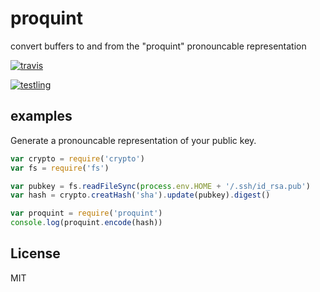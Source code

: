 # proquint

convert buffers to and from the "proquint" pronouncable representation

[![travis](https://travis-ci.org/dominictarr/pronounceable-binary.png?branch=master)
](https://travis-ci.org/dominictarr/pronounceable-binary)

[![testling](http://ci.testling.com/dominictarr/pronounceable-binary.png)
](http://ci.testling.com/dominictarr/pronounceable-binary)

## examples

Generate a pronouncable representation of your public key.

``` js
var crypto = require('crypto')
var fs = require('fs')

var pubkey = fs.readFileSync(process.env.HOME + '/.ssh/id_rsa.pub')
var hash = crypto.creatHash('sha').update(pubkey).digest()

var proquint = require('proquint')
console.log(proquint.encode(hash))
```

## License

MIT
